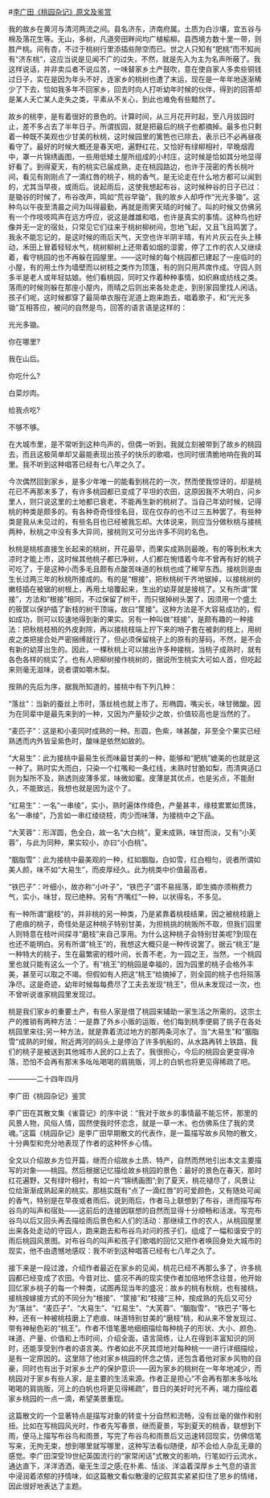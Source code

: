 #[李广田《桃园杂记》原文及鉴赏](https://www.vrrw.net/wx/8914.html)

我的故乡在黄河与清河两流之间。县名济东，济南府属。土质为白沙壤，宜五谷与棉及落花生等。无山，多树，凡道旁田畔间均广植榆柳。县西境方数十里一带，则胜产桃。间有杏，不过于桃树行里添插些隙空而已。世之人只知有“肥桃”而不知尚有“济东桃”，这应当说是见闻不广的过失，不然，就是先入为主为名声所蔽了。我这样说话，并非卖瓜者不说瓜苦，一味替家乡土产鼓吹，意在使自家人多卖些铜钱过日子，实在是因为年头不好，连家乡的桃树也遭了末运，现在是一年年地逐渐稀少了下去，恰如我多年不回家乡，回去时向人打听幼年时候的伙伴，得到的回答却是某人夭亡某人走失之类，平素从不关心，到此也难免有些黯然了。



故乡的桃李，是有着很好的景色的。计算时间，从三月花开时起，至八月拔园时止，差不多占去了半年日子。所谓拔园，就是把最后的桃子也都摘掉。最多也只剩着一种既不美观也少甘美的秋桃，这时候园里的篱笆也已除去，表示已不必再昼夜看守了。最好的时候大概还是春天吧，遍野红花，又恰好有绿柳相衬，早晚烟霞中，罩一片锦绣画图，一些用低矮土屋所组成的小村庄，这时候是恰如其分地显得好看了。到得夏天，有的桃实已届成熟，走在桃园路边，也许于茂密的秀长桃叶间，看见有刚刚点了一滴红唇的桃子，桃的香气，是无论走在什么地方都可以闻到的，尤其当早夜，或雨后。说起雨后，这使我想起布谷，这时候种谷的日子已过：是锄谷的时候了，布谷改声，鸣如“荒谷早锄”，我的故乡人却呼作“光光多锄”。这种鸟以午夜至清晨之间为叫得最勤，再就是雨霁天晴的时候了。叫的时候又仿佛另有一个作吱吱鸣声在远方呼应，说这是雌雄和唱，也许是真实的事情。这种鸟也好像并无一定的宿处，只常见它们往来于桃树柳树间，忽地飞起，又且飞且鸣罢了。我永不能忘记的，是这时候的雨后天气，天空也许半阴半晴，有片片灰云在头上移动，禾田上冒着轻轻水气，桃树柳树上还带着如烟的湿雾，停了工作的农人又继续着，看守桃园的也不再躲在园屋里。——这时候的每个桃园都已建起了一座临时的小屋，有的用土作为墙壁而以树枝之类作为顶篷，有的则只用芦席作成。守园人则多半是老人或年轻姑娘。他们看桃园，同时又作着种种事情，如织麻或纺线之类。落雨的时候则躲在那座小屋内，雨晴之后则出来各处走走，到别家园里找人闲话。孩子们呢，这时候都穿了最简单衣服在泥道上跑来跑去，唱着歌子，和“光光多锄”互相答应，被问的自然是鸟，回答的语言语是这样的：

光光多锄。

你在哪里?

我在山后。

你吃什么?

白菜炒肉。

给我点吃?

不够不够。

在大城市里，是不常听到这种鸟声的，但偶一听到，我就立刻被带到了故乡的桃园去，而且这极简单却又最能表现出孩子的快乐的歌唱，也同时很清脆地响在我的耳里。我不听到这种唱答已经有七八年之久了。

今次偶然回到家乡，是多少年唯一的能看到桃花的一次，然而使我惊讶的，却是桃花已不再那末多了，有许多桃园都已变成了平坦的农田，这原因我不大明白，问乡里人，则只说这里的土地都已衰老，不能再生新的桃树了。当自己年幼时候，记得桃的种类是颇多的。有各种奇奇怪怪名目，现在仅存的也不过三五种罢了。有些种类是我从未见过的，有些名目也已经被我忘却。大体说来，则应当分做秋桃与接桃两种，秋桃之中没有多大异同，接桃则又可分出许多不同的名色。

秋桃是桃核直接生长起来的桃树，开花最早，而果实成熟则最晚，有的等到秋末大凉时才能上市，这时候其他桃子都已净树，人们都在惋惜着今年不曾再有好的桃子可吃了，于是这种小而多毛且颇有点酸苦味道的秋桃也成了稀罕东西。接桃则是由生长过两三年的秋桃所接成的。有的是“根接”，把秋桃树干齐地锯掉，以接桃树的嫩枝插在被锯的树根上，再用土培覆起来，生出的幼芽就是接桃了。又有所谓“筐接”，方法和“根接”相同，不过保留了树干，而只锯掉树头罢了，因须用一个盛土的筱筐以保护插了新枝的树干顶端，故曰“筐接”。这种方法是不大容易成功的，假如成功，则可以较速地得到新的果实。另有一种叫做“枝接”，是颇有趣的一种接法：把秋桃枝梢的外皮剥除，再以接桃枝端上拧下来的哨子套在被剥的枝上，用树皮之类把接合处严密捆缚就行了，但必须保留桃子上的原有的芽码，不然，是不会有新的幼芽出生的。因此，一棵秋桃上可以接出许多种接桃，当桃子成熟时，就有各色各样的桃实了。也有人把柳树接作桃树的，据说所生桃实大可如人首，但吃起来则毫无滋味，说者谓如嚼木梨。

按熟的先后为序，据我所知道的，接桃中有下列几种：

“落丝”：当新的蚕丝上市时，落丝桃也就上市了。形椭圆，嘴尖长，味甘微酸。因为在同辈中是最先来到的一种，又因为产量较少之故，价值较高也是当然的了。

“麦匹子”：这是和小麦同时成熟的一种。形圆，色紫，味甚酸，非至全个果实已经熟透而内外皆呈紫色时，酸味是依然如故的。

“大易生”：此为接桃中最易生长而味最甘美的一种，能够和“肥桃”媲美的也就是这一种了。熟时实大而白，只染一个红嘴和一条红线，未熟时甘脆如梨，而清爽适口则为梨所不及，熟透则皮薄多浆，味微如蜜。皮薄是其优点，也是劣点，不能耐久，不能致远，我想也就是因为这个了。

“红易生”：一名“一串绫”，实小，熟时遍体作绛色，产量甚丰，缘枝累累如贯珠，名“一串绫”，乃言如一串红绫绕枝，肉少而味薄，为接桃中之下品。

“大芙蓉”：形浑圆，色全白，故一名“大白桃”，夏末成熟，味甘而淡，又有“小芙蓉”，与此为同种，果实较小，亦曰“小白桃”。

“胭脂雪”：此为接桃中最美观的一种，红如胭脂，白如雪，红白相匀，说者所谓如美人颜，味不如“大易生”，而皮厚经久。此为桃类中价值最高者。

“铁巴子”：叶细小，故亦称“小叶子”，“铁巴子”谓不易摇落，即生摘亦须稍费力气，实小，味甘，现已绝种。另有“齐嘴红”一种，以状得名，不多见。

有一种所谓“磨枝”的，并非桃的另一种类，乃是紧靠着桃枝结果，因之被桃枝磨上了疤痕的桃子，奇怪处是这种桃子特别甘美，为担桃挑的桃贩所不取，但我们园里人则特意在枝叶间探寻“磨枝”来自己享用。为什么这种桃子会特别甘美呢?到现在也还不能明白。另有所谓“桃王”的，我想这大概只是一种传说罢了。据云“桃王”是一种特大的桃子，生在最繁密的枝叶间，长青不老，为一园之王，当然，一个桃园里也就只能有这么一个了。有“桃王”的桃园是幸福的，因为园里的桃子会格外丰美，甚至可以取之不竭。但假如有人把这“桃王”给摘掉了，则全园的桃子也将殒落净尽。这是奇迹，幼年时候每每费尽了工夫去发现“桃王”，但从未发现过一次，也不曾听说谁家桃园里发现过。

桃是我们家乡的重要土产，有些人家是借了桃园来辅助一家生活之所需的。这宗土产的推销有两种方法：一是靠了外乡小贩的运贩，他们每到桃季便肩了挑子在各处桃园里来往;另一种方法，就是靠着流过地方的那两条河水了。当“大易生”和“胭脂雪”成熟的时候，附近两河的码头上是停泊了许多帆船的，从水路再转上铁路，我们的桃子是被送到其他城市人民的口上去了。我很担心，今后的桃园会更变得冷落，恐怕不会再有那末多吆吆喝喝的肩挑贩，河上的白帆也将更见得稀疏了吧。

————二十四年四月

李广田《桃园杂记》鉴赏

李广田在其散文集《雀蓑记》的序中说：“我对于故乡的事情最不能忘怀，那里的风景人物，风俗人情，固然使我时怀恋念，就是一草一木，也仿佛系住了我的灵魂。”这篇《桃园杂记》是李广田早期散文的代表作，是一篇描写故乡风物的散文，十分典型和充分地表现了作者的这种怀乡心情。

全文以介绍故乡方位开篇，继而介绍故乡土质、特产，自然而然地引出本文主要描写的对象——桃园。然后根据记忆描绘故乡桃园的景色：最好的景色在春天，那时红花遍野，又有绿叶相衬，有如一片“锦绣画图”;到了夏天，桃花褪尽了，风景让位给渐渐成熟起来的桃实。那桃实既有“点了一滴红唇”的可爱颜色，又有随处可闻的香气，特别是在早夜或者雨后。说到雨后，作者马上联想到了布谷，进而描写布谷鸟的叫声和宿处——这前后的连接因联想的自然而显得十分顺畅和活泼。写完布谷鸟以后又回头再去描绘雨后景色和人们的活动：那继续工作的农人，从桃园屋里出来各处走动的守园人，跑来跑去和布谷鸟对问的孩子们，组成了一幅和谐安宁的雨后桃园风景图。对布谷鸟的叫声和孩子们歌唱的回忆又把作者唤回身处大城市的现实，他不由遗憾地感叹：我不听到这种唱答已经有七八年之久了。

接下来是一段过渡，介绍作者最近在家乡的见闻，桃花已经不再那么多了，许多桃园都已经变成了农田。今昔对比、盛况不再的现实使作者加倍地怀念往昔，他开始回忆家乡桃子的每一个种类，试图再现当年的盛况：故乡的桃有秋桃，也有接桃，接桃按嫁接方式的不同分为“根接”、“筐接”和“枝接”三种，按成熟的先后又可分为“落丝”、“麦匹子”、“大易生”、“红易生”、“大芙蓉”、“胭脂雪”、“铁巴子”等七种，还有一种被桃枝磨上了疤痕、味道特别甘美的“磨枝”桃，和从来不曾发现过、带有神秘色彩的“桃王”。作者不惜笔墨地细细描绘每种桃子的形状、大小、颜色、味道、产量、价值和上市时间，介绍全面，语言简练，让人在得到丰富知识的同时，还能享受到作者的语言美。作者如此不厌其烦地对每种桃一一进行详细描绘，是有一定原因的。这里除了他对家乡桃园的怀念之情，还包含着他对家乡风物的自豪，同时也有出于对家乡土产的保护意识——因为家乡的桃树在一年年地减少，而桃园对于家乡有些人家，是主要的生活来源。作者正是担心“不会再有那末多吆吆喝喝的肩挑贩，河上的白帆也将更见得稀疏”，昔日的美好时光不再，竭力描绘着家乡桃园的一点一滴，希望美景重现。

这篇散文的一个显著特点是描写对象的转变十分自然和流畅，没有丝毫的做作和别扭。比如在写桃园风光时，作者先写春景，继而夏景，写到夏天的桃香，联想到下雨，便马上描写布谷鸟和雨景，写完了布谷鸟和雨景后又迅速转回现实，仿佛信笔写来，无拘无束，想到哪里就写哪里，这种写法看似随便，却不会给人杂乱无章的感觉。李广田深受19世纪英国流行的“家常闲话”式散文的影响，行笔如行云流水，通达直下，洋洋洒洒，毫无生涩之感;在朴素、恬淡、洋溢着深厚乡土气息的语言中浸润着浓郁的抒情味，如这篇散文看似散漫的记叙其实紧紧扣住了思乡的情绪，因此很好地表达了主题。

